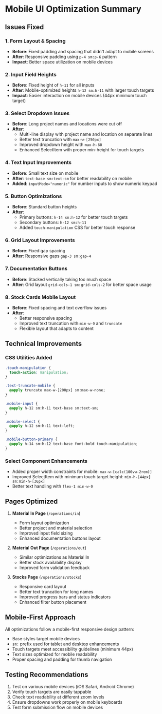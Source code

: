 # Mobile UI Optimization Summary

## Issues Fixed

### 1. Form Layout & Spacing
- **Before**: Fixed padding and spacing that didn't adapt to mobile screens
- **After**: Responsive padding using `p-4 sm:p-6` pattern
- **Impact**: Better space utilization on mobile devices

### 2. Input Field Heights
- **Before**: Fixed height of `h-11` for all inputs
- **After**: Mobile-optimized heights `h-12 sm:h-11` with larger touch targets
- **Impact**: Easier interaction on mobile devices (44px minimum touch target)

### 3. Select Dropdown Issues
- **Before**: Long project names and locations were cut off
- **After**: 
  - Multi-line display with project name and location on separate lines
  - Better text truncation with `max-w-[250px]`
  - Improved dropdown height with `max-h-60`
  - Enhanced SelectItem with proper min-height for touch targets

### 4. Text Input Improvements
- **Before**: Small text size on mobile
- **After**: `text-base sm:text-sm` for better readability on mobile
- **Added**: `inputMode="numeric"` for number inputs to show numeric keypad

### 5. Button Optimizations
- **Before**: Standard button heights
- **After**: 
  - Primary buttons: `h-14 sm:h-12` for better touch targets
  - Secondary buttons: `h-12 sm:h-11`
  - Added `touch-manipulation` CSS for better touch response

### 6. Grid Layout Improvements
- **Before**: Fixed gap spacing
- **After**: Responsive gaps `gap-3 sm:gap-4`

### 7. Documentation Buttons
- **Before**: Stacked vertically taking too much space
- **After**: Grid layout `grid-cols-1 sm:grid-cols-2` for better space usage

### 8. Stock Cards Mobile Layout
- **Before**: Fixed spacing and text overflow issues
- **After**:
  - Better responsive spacing
  - Improved text truncation with `min-w-0` and `truncate`
  - Flexible layout that adapts to content

## Technical Improvements

### CSS Utilities Added
```css
.touch-manipulation {
  touch-action: manipulation;
}

.text-truncate-mobile {
  @apply truncate max-w-[200px] sm:max-w-none;
}

.mobile-input {
  @apply h-12 sm:h-11 text-base sm:text-sm;
}

.mobile-select {
  @apply h-12 sm:h-11 text-left;
}

.mobile-button-primary {
  @apply h-14 sm:h-12 text-base font-bold touch-manipulation;
}
```

### Select Component Enhancements
- Added proper width constraints for mobile: `max-w-[calc(100vw-2rem)]`
- Improved SelectItem with minimum touch target height: `min-h-[44px] sm:min-h-[36px]`
- Better text handling with `flex-1 min-w-0`

## Pages Optimized

1. **Material In Page** (`/operations/in`)
   - Form layout optimization
   - Better project and material selection
   - Improved input field sizing
   - Enhanced documentation buttons layout

2. **Material Out Page** (`/operations/out`)
   - Similar optimizations as Material In
   - Better stock availability display
   - Improved form validation feedback

3. **Stocks Page** (`/operations/stocks`)
   - Responsive card layout
   - Better text truncation for long names
   - Improved progress bars and status indicators
   - Enhanced filter button placement

## Mobile-First Approach

All optimizations follow a mobile-first responsive design pattern:
- Base styles target mobile devices
- `sm:` prefix used for tablet and desktop enhancements
- Touch targets meet accessibility guidelines (minimum 44px)
- Text sizes optimized for mobile readability
- Proper spacing and padding for thumb navigation

## Testing Recommendations

1. Test on various mobile devices (iOS Safari, Android Chrome)
2. Verify touch targets are easily tappable
3. Check text readability at different zoom levels
4. Ensure dropdowns work properly on mobile keyboards
5. Test form submission flow on mobile devices